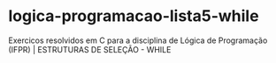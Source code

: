 # logica-programacao-lista5-while
Exercicos resolvidos em C para a disciplina de Lógica de Programação (IFPR) | ESTRUTURAS DE SELEÇÃO - WHILE
